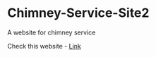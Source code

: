 # Chimney-Service-Site2
A website for chimney service

Check this website - [Link](https://svsenterprises.netlify.app/)
